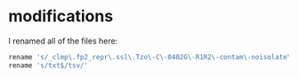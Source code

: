# modifications

I renamed all of the files here:

```bash
rename 's/_clmp\.fp2_repr\.ssl\.Tzo\-C\-0402G\-R1R2\-contam\-noisolate\-Baits_chosen\-RG//' *txt
rename 's/txt$/tsv/'
```

